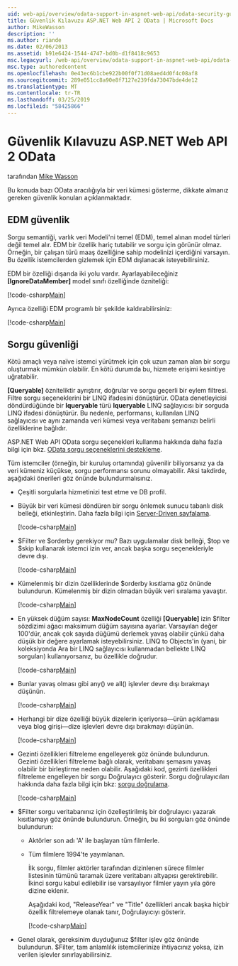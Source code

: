 ```yaml
---
uid: web-api/overview/odata-support-in-aspnet-web-api/odata-security-guidance
title: Güvenlik Kılavuzu ASP.NET Web API 2 OData | Microsoft Docs
author: MikeWasson
description: ''
ms.author: riande
ms.date: 02/06/2013
ms.assetid: b91e6424-1544-4747-bd0b-d1f8418c9653
msc.legacyurl: /web-api/overview/odata-support-in-aspnet-web-api/odata-security-guidance
msc.type: authoredcontent
ms.openlocfilehash: 0e43ec6b1cbe922b00f0f71d08aed4d0f4c08af8
ms.sourcegitcommit: 289e051cc8a90e8f7127e239fda73047bde4de12
ms.translationtype: MT
ms.contentlocale: tr-TR
ms.lasthandoff: 03/25/2019
ms.locfileid: "58425866"
---
```

<a name="security-guidance-for-aspnet-web-api-2-odata"></a>Güvenlik Kılavuzu ASP.NET Web API 2 OData
====================
tarafından [Mike Wasson](https://github.com/MikeWasson)

Bu konuda bazı OData aracılığıyla bir veri kümesi gösterme, dikkate almanız gereken güvenlik konuları açıklanmaktadır.

## <a name="edm-security"></a>EDM güvenlik

Sorgu semantiği, varlık veri Modeli'ni temel (EDM), temel alınan model türleri değil temel alır. EDM bir özellik hariç tutabilir ve sorgu için görünür olmaz. Örneğin, bir çalışan türü maaş özelliğine sahip modelinizi içerdiğini varsayın. Bu özellik istemcilerden gizlemek için EDM dışlanacak isteyebilirsiniz.

EDM bir özelliği dışarıda iki yolu vardır. Ayarlayabileceğiniz **[IgnoreDataMember]** model sınıfı özelliğinde özniteliği:

[!code-csharp[Main](odata-security-guidance/samples/sample1.cs)]

Ayrıca özelliği EDM programlı bir şekilde kaldırabilirsiniz:

[!code-csharp[Main](odata-security-guidance/samples/sample2.cs)]

## <a name="query-security"></a>Sorgu güvenliği

Kötü amaçlı veya naïve istemci yürütmek için çok uzun zaman alan bir sorgu oluşturmak mümkün olabilir. En kötü durumda bu, hizmete erişimi kesintiye uğratabilir.

**[Queryable]** özniteliktir ayrıştırır, doğrular ve sorgu geçerli bir eylem filtresi. Filtre sorgu seçeneklerini bir LINQ ifadesini dönüştürür. OData denetleyicisi döndürdüğünde bir **Iqueryable** türü **Iqueryable** LINQ sağlayıcısı bir sorguda LINQ ifadesi dönüştürür. Bu nedenle, performansı, kullanılan LINQ sağlayıcısı ve aynı zamanda veri kümesi veya veritabanı şemanızı belirli özelliklerine bağlıdır.

ASP.NET Web API OData sorgu seçenekleri kullanma hakkında daha fazla bilgi için bkz. [OData sorgu seçeneklerini destekleme](supporting-odata-query-options.md).

Tüm istemciler (örneğin, bir kuruluş ortamında) güvenilir biliyorsanız ya da veri kümeniz küçükse, sorgu performansı sorunu olmayabilir. Aksi takdirde, aşağıdaki önerileri göz önünde bulundurmalısınız.

- Çeşitli sorgularla hizmetinizi test etme ve DB profil.
- Büyük bir veri kümesi döndüren bir sorgu önlemek sunucu tabanlı disk belleği, etkinleştirin. Daha fazla bilgi için [Server-Driven sayfalama](supporting-odata-query-options.md#server-paging). 

    [!code-csharp[Main](odata-security-guidance/samples/sample3.cs)]
- $Filter ve $orderby gerekiyor mu? Bazı uygulamalar disk belleği, $top ve $skip kullanarak istemci izin ver, ancak başka sorgu seçenekleriyle devre dışı. 

    [!code-csharp[Main](odata-security-guidance/samples/sample4.cs)]
- Kümelenmiş bir dizin özelliklerinde $orderby kısıtlama göz önünde bulundurun. Kümelenmiş bir dizin olmadan büyük veri sıralama yavaştır. 

    [!code-csharp[Main](odata-security-guidance/samples/sample5.cs)]
- En yüksek düğüm sayısı: **MaxNodeCount** özelliği **[Queryable]** izin $filter sözdizimi ağacı maksimum düğüm sayısına ayarlar. Varsayılan değer 100'dür, ancak çok sayıda düğümü derlemek yavaş olabilir çünkü daha düşük bir değere ayarlamak isteyebilirsiniz. LINQ to Objects'in (yani, bir koleksiyonda Ara bir LINQ sağlayıcısı kullanmadan bellekte LINQ sorguları) kullanıyorsanız, bu özellikle doğrudur. 

    [!code-csharp[Main](odata-security-guidance/samples/sample6.cs)]
- Bunlar yavaş olması gibi any() ve all() işlevler devre dışı bırakmayı düşünün. 

    [!code-csharp[Main](odata-security-guidance/samples/sample7.cs)]
- Herhangi bir dize özelliği büyük dizelerin içeriyorsa&#8212;ürün açıklaması veya blog girişi&#8212;dize işlevleri devre dışı bırakmayı düşünün. 

    [!code-csharp[Main](odata-security-guidance/samples/sample8.cs)]
- Gezinti özellikleri filtreleme engelleyerek göz önünde bulundurun. Gezinti özellikleri filtreleme bağlı olarak, veritabanı şemasını yavaş olabilir bir birleştirme neden olabilir. Aşağıdaki kod, gezinti özellikleri filtreleme engelleyen bir sorgu Doğrulayıcı gösterir. Sorgu doğrulayıcıları hakkında daha fazla bilgi için bkz: [sorgu doğrulama](supporting-odata-query-options.md#query-validation). 

    [!code-csharp[Main](odata-security-guidance/samples/sample9.cs)]
- $Filter sorgu veritabanınız için özelleştirilmiş bir doğrulayıcı yazarak kısıtlamayı göz önünde bulundurun. Örneğin, bu iki sorguları göz önünde bulundurun: 

  - Aktörler son adı 'A' ile başlayan tüm filmlerle.
  - Tüm filmlere 1994'te yayımlanan.

    İlk sorgu, filmler aktörler tarafından dizinlenen sürece filmler listesinin tümünü taramak üzere veritabanı altyapısı gerektirebilir. İkinci sorgu kabul edilebilir ise varsayılıyor filmler yayın yıla göre dizine eklenir.

    Aşağıdaki kod, "ReleaseYear" ve "Title" özellikleri ancak başka hiçbir özellik filtrelemeye olanak tanır, Doğrulayıcıyı gösterir.

    [!code-csharp[Main](odata-security-guidance/samples/sample10.cs)]
- Genel olarak, gereksinim duyduğunuz $filter işlev göz önünde bulundurun. $Filter, tam anlamlılık istemcilerinize ihtiyacınız yoksa, izin verilen işlevler sınırlayabilirsiniz.
